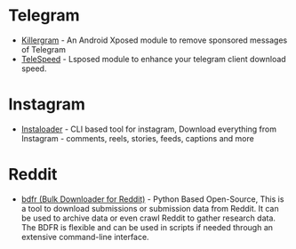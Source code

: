 # Telegram

-   [Killergram](https://github.com/Xposed-Modules-Repo/com.shatyuka.killergram) - An Android Xposed module to remove sponsored messages of Telegram
-   [TeleSpeed](https://github.com/Xposed-Modules-Repo/io.github.tehcneko.telespeed/) - Lsposed module to enhance your telegram client download speed.

# Instagram 

-   [Instaloader](https://github.com/instaloader/instaloader) - CLI based tool for instagram, Download everything from Instagram - comments, reels, stories, feeds, captions and more

# Reddit 

-   [bdfr (Bulk Downloader for Reddit)](https://github.com/aliparlakci/bulk-downloader-for-reddit) - Python Based Open-Source, This is a tool to download submissions or submission data from Reddit. It can be used to archive data or even crawl Reddit to gather research data. The BDFR is flexible and can be used in scripts if needed through an extensive command-line interface.
